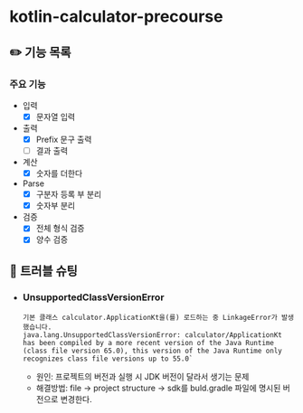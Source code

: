 # kotlin-calculator-precourse
## ✏️ 기능 목록
### 주요 기능
- 입력
  - [x] 문자열 입력
- 출력 
  - [x] Prefix 문구 출력
  - [ ] 결과 출력
- 계산
  - [x] 숫자를 더한다
- Parse
  - [x] 구분자 등록 부 분리
  - [x] 숫자부 분리
- 검증
  - [x] 전체 형식 검증
  - [x] 양수 검증

## 🚧 트러블 슈팅
- ### UnsupportedClassVersionError
  ```
  기본 클래스 calculator.ApplicationKt을(를) 로드하는 중 LinkageError가 발생했습니다.
  java.lang.UnsupportedClassVersionError: calculator/ApplicationKt has been compiled by a more recent version of the Java Runtime (class file version 65.0), this version of the Java Runtime only recognizes class file versions up to 55.0`
  ``` 
  - 원인: 프로젝트의 버전과 실행 시 JDK 버전이 달라서 생기는 문제 
  - 해결방법: file -> project structure -> sdk를 buld.gradle 파일에 명시된 버전으로 변경한다.